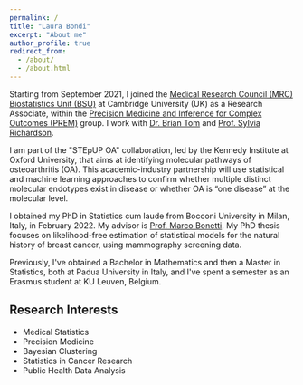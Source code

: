 ```yaml
---
permalink: /
title: "Laura Bondi"
excerpt: "About me"
author_profile: true
redirect_from: 
  - /about/
  - /about.html
---
```


Starting from September 2021, I joined the [Medical Research Council (MRC) Biostatistics Unit (BSU)](https://www.mrc-bsu.cam.ac.uk/) at Cambridge University (UK) as a  Research Associate, within the [Precision Medicine and Inference for Complex Outcomes (PREM)](https://www.mrc-bsu.cam.ac.uk/research-and-development/prem-precision-medicine-and-inference-for-complex-outcomes/) group. I work with [Dr. Brian Tom](https://www.mrc-bsu.cam.ac.uk/people/in-alphabetical-order/t-to-z/brian-tom/) and [Prof. Sylvia Richardson](https://www.mrc-bsu.cam.ac.uk/people/in-alphabetical-order/n-to-s/sylvia-richardson/).

I am part of the "STEpUP OA" collaboration, led by the Kennedy Institute at Oxford University, that aims at identifying molecular pathways of osteoarthritis (OA).  This academic-industry partnership will use statistical and machine learning approaches to confirm whether multiple distinct molecular endotypes exist in disease or whether OA is “one disease” at the molecular level. 

I obtained my PhD in Statistics cum laude from Bocconi University in Milan, Italy, in February 2022. My advisor is [Prof. Marco Bonetti](http://didattica.unibocconi.eu/docenti/cv.php?rif=50573). My PhD thesis focuses on likelihood-free estimation of statistical models for the natural history of breast cancer, using mammography screening data. 

Previously, I've obtained a Bachelor in Mathematics and then a Master in Statistics, both at Padua University in Italy, and
I've spent a semester as an Erasmus student at KU Leuven, Belgium.


Research Interests
------
* Medical Statistics
* Precision Medicine
* Bayesian Clustering
* Statistics in Cancer Research
* Public Health Data Analysis



